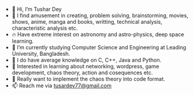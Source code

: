 - 👋 Hi, I’m Tushar Dey
- 🦼 I find amusement in creating, problem solving, brainstorming, movies, shows, anime, manga and books, writting, technical analysis, characteristic analysis etc.
- 🔥 Have extreme interest on astronomy and astro-physics, deep space learning.
- 🌱 I’m currently studying Computer Science and Engineering at Leading University, Bangladesh.
- 👋 I do have average knowledge on C, C++, Java and Python.
- 💞️ Interested in learning about networking, wordpress, game development, chaos theory, action and cosequences etc.
- 🎉 Really want to implement the chaos theory into code format.
- 📫 Reach me via tusardey77@gmail.com

<!---
TusharDey99/TusharDey99 is a ✨ special ✨ repository because its `README.md` (this file) appears on your GitHub profile.
You can click the Preview link to take a look at your changes.
--->
